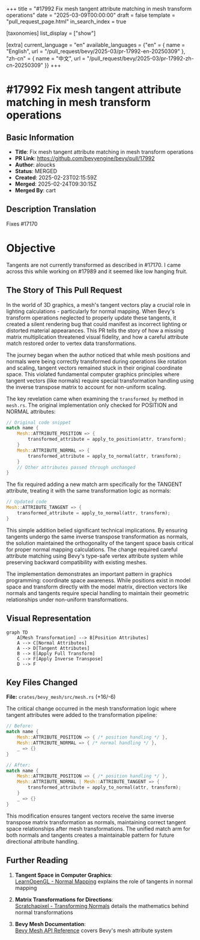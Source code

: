 +++
title = "#17992 Fix mesh tangent attribute matching in mesh transform operations"
date = "2025-03-09T00:00:00"
draft = false
template = "pull_request_page.html"
in_search_index = true

[taxonomies]
list_display = ["show"]

[extra]
current_language = "en"
available_languages = {"en" = { name = "English", url = "/pull_request/bevy/2025-03/pr-17992-en-20250309" }, "zh-cn" = { name = "中文", url = "/pull_request/bevy/2025-03/pr-17992-zh-cn-20250309" }}
+++

# #17992 Fix mesh tangent attribute matching in mesh transform operations

## Basic Information
- **Title**: Fix mesh tangent attribute matching in mesh transform operations
- **PR Link**: https://github.com/bevyengine/bevy/pull/17992
- **Author**: aloucks
- **Status**: MERGED
- **Created**: 2025-02-23T02:15:59Z
- **Merged**: 2025-02-24T09:30:15Z
- **Merged By**: cart

## Description Translation
Fixes #17170

# Objective

Tangents are not currently transformed as described in #17170. I came across this while working on #17989 and it seemed like low hanging fruit.


## The Story of This Pull Request

In the world of 3D graphics, a mesh's tangent vectors play a crucial role in lighting calculations - particularly for normal mapping. When Bevy's transform operations neglected to properly update these tangents, it created a silent rendering bug that could manifest as incorrect lighting or distorted material appearances. This PR tells the story of how a missing matrix multiplication threatened visual fidelity, and how a careful attribute match restored order to vertex data transformations.

The journey began when the author noticed that while mesh positions and normals were being correctly transformed during operations like rotation and scaling, tangent vectors remained stuck in their original coordinate space. This violated fundamental computer graphics principles where tangent vectors (like normals) require special transformation handling using the inverse transpose matrix to account for non-uniform scaling.

The key revelation came when examining the `transformed_by` method in `mesh.rs`. The original implementation only checked for POSITION and NORMAL attributes:

```rust
// Original code snippet
match name {
    Mesh::ATTRIBUTE_POSITION => {
        transformed_attribute = apply_to_position(attr, transform);
    }
    Mesh::ATTRIBUTE_NORMAL => {
        transformed_attribute = apply_to_normal(attr, transform);
    }
    // Other attributes passed through unchanged
}
```

The fix required adding a new match arm specifically for the TANGENT attribute, treating it with the same transformation logic as normals:

```rust
// Updated code
Mesh::ATTRIBUTE_TANGENT => {
    transformed_attribute = apply_to_normal(attr, transform);
}
```

This simple addition belied significant technical implications. By ensuring tangents undergo the same inverse transpose transformation as normals, the solution maintained the orthogonality of the tangent space basis critical for proper normal mapping calculations. The change required careful attribute matching using Bevy's type-safe vertex attribute system while preserving backward compatibility with existing meshes.

The implementation demonstrates an important pattern in graphics programming: coordinate space awareness. While positions exist in model space and transform directly with the model matrix, direction vectors like normals and tangents require special handling to maintain their geometric relationships under non-uniform transformations.

## Visual Representation

```mermaid
graph TD
    A[Mesh Transformation] --> B[Position Attributes]
    A --> C[Normal Attributes]
    A --> D[Tangent Attributes]
    B --> E[Apply Full Transform]
    C --> F[Apply Inverse Transpose]
    D --> F
```

## Key Files Changed

**File:** `crates/bevy_mesh/src/mesh.rs` (+16/-6)

The critical change occurred in the mesh transformation logic where tangent attributes were added to the transformation pipeline:

```rust
// Before:
match name {
    Mesh::ATTRIBUTE_POSITION => { /* position handling */ },
    Mesh::ATTRIBUTE_NORMAL => { /* normal handling */ },
    _ => {}
}

// After:
match name {
    Mesh::ATTRIBUTE_POSITION => { /* position handling */ },
    Mesh::ATTRIBUTE_NORMAL | Mesh::ATTRIBUTE_TANGENT => {
        transformed_attribute = apply_to_normal(attr, transform);
    }
    _ => {}
}
```

This modification ensures tangent vectors receive the same inverse transpose matrix transformation as normals, maintaining correct tangent space relationships after mesh transformations. The unified match arm for both normals and tangents creates a maintainable pattern for future directional attribute handling.

## Further Reading

1. **Tangent Space in Computer Graphics**:  
   [LearnOpenGL - Normal Mapping](https://learnopengl.com/Advanced-Lighting/Normal-Mapping) explains the role of tangents in normal mapping

2. **Matrix Transformations for Directions**:  
   [Scratchapixel - Transforming Normals](https://www.scratchapixel.com/lessons/mathematics-physics-for-computer-graphics/geometry/transforming-normals.html) details the mathematics behind normal transformations

3. **Bevy Mesh Documentation**:  
   [Bevy Mesh API Reference](https://docs.rs/bevy_mesh/latest/bevy_mesh/struct.Mesh.html) covers Bevy's mesh attribute system